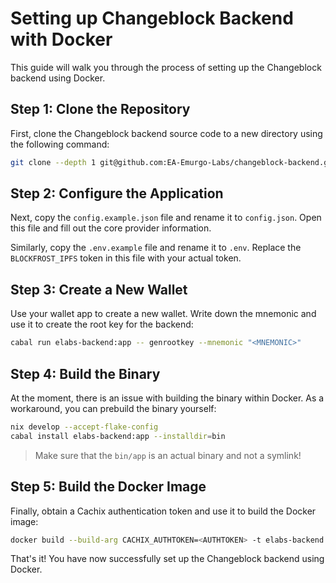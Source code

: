 # Setting up Changeblock Backend with Docker

This guide will walk you through the process of setting up the Changeblock backend using Docker.

## Step 1: Clone the Repository

First, clone the Changeblock backend source code to a new directory using the following command:

```bash
git clone --depth 1 git@github.com:EA-Emurgo-Labs/changeblock-backend.git changeblock-backend-docker
```

## Step 2: Configure the Application

Next, copy the `config.example.json` file and rename it to `config.json`. Open this file and fill out the core provider information.

Similarly, copy the `.env.example` file and rename it to `.env`. Replace the `BLOCKFROST_IPFS` token in this file with your actual token.

## Step 3: Create a New Wallet

Use your wallet app to create a new wallet. Write down the mnemonic and use it to create the root key for the backend:

```bash
cabal run elabs-backend:app -- genrootkey --mnemonic "<MNEMONIC>"
```

## Step 4: Build the Binary

At the moment, there is an issue with building the binary within Docker. As a workaround, you can prebuild the binary yourself:

```bash
nix develop --accept-flake-config
cabal install elabs-backend:app --installdir=bin
```
> Make sure that the `bin/app` is an actual binary and not a symlink!

## Step 5: Build the Docker Image

Finally, obtain a Cachix authentication token and use it to build the Docker image:

```bash
docker build --build-arg CACHIX_AUTHTOKEN=<AUTHTOKEN> -t elabs-backend .
```

That's it! You have now successfully set up the Changeblock backend using Docker.

